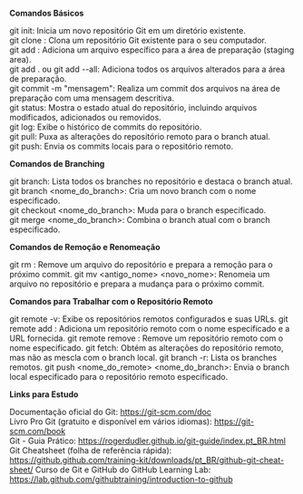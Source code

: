 **Comandos Básicos**

git init: Inicia um novo repositório Git em um diretório existente.     
git clone <URL>: Clona um repositório Git existente para o seu computador.   
git add <arquivo>: Adiciona um arquivo específico para a área de preparação (staging area).  
git add . ou git add --all: Adiciona todos os arquivos alterados para a área de preparação.  
git commit -m "mensagem": Realiza um commit dos arquivos na área de preparação com uma mensagem descritiva.   
git status: Mostra o estado atual do repositório, incluindo arquivos modificados, adicionados ou removidos.   
git log: Exibe o histórico de commits do repositório.   
git pull: Puxa as alterações do repositório remoto para o branch atual.  
git push: Envia os commits locais para o repositório remoto.   

**Comandos de Branching**

git branch: Lista todos os branches no repositório e destaca o branch atual.   
git branch <nome_do_branch>: Cria um novo branch com o nome especificado.  
git checkout <nome_do_branch>: Muda para o branch especificado.  
git merge <nome_do_branch>: Combina o branch atual com o branch especificado.  

**Comandos de Remoção e Renomeação**

git rm <arquivo>: Remove um arquivo do repositório e prepara a remoção para o próximo commit. 
git mv <antigo_nome> <novo_nome>: Renomeia um arquivo no repositório e prepara a mudança para o próximo commit. 

**Comandos para Trabalhar com o Repositório Remoto** 

git remote -v: Exibe os repositórios remotos configurados e suas URLs. 
git remote add <nome> <URL>: Adiciona um repositório remoto com o nome especificado e a URL fornecida. 
git remote remove <nome>: Remove um repositório remoto com o nome especificado. 
git fetch: Obtém as alterações do repositório remoto, mas não as mescla com o branch local. 
git branch -r: Lista os branches remotos. 
git push <nome_do_remote> <nome_do_branch>: Envia o branch local especificado para o repositório remoto especificado. 

**Links para Estudo**

Documentação oficial do Git: https://git-scm.com/doc  
Livro Pro Git (gratuito e disponível em vários idiomas): https://git-scm.com/book   
Git - Guia Prático: https://rogerdudler.github.io/git-guide/index.pt_BR.html      
Git Cheatsheet (folha de referência rápida): https://github.github.com/training-kit/downloads/pt_BR/github-git-cheat-sheet/ 
Curso de Git e GitHub do GitHub Learning Lab: https://lab.github.com/githubtraining/introduction-to-github 
